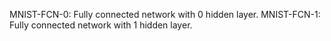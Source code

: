 MNIST-FCN-0: Fully connected network with 0 hidden layer.
MNIST-FCN-1: Fully connected network with 1 hidden layer.
